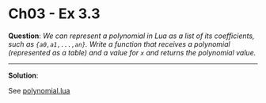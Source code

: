 Ch03 - Ex 3.3
============

**Question**: *We can represent a polynomial in Lua as a list of its coefficients, such as `{a0,a1,...,an}`.
Write a function that receives a polynomial (represented as a table) and a
value for `x` and returns the polynomial value.*

------------

**Solution**:

See [polynomial.lua](polynomial.lua)